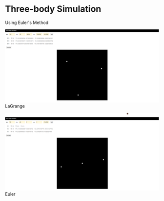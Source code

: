 # Three-body Simulation

Using Euler's Method

![img](image/LaGrange.png)
LaGrange

![img](image/Euler.png)
Euler
